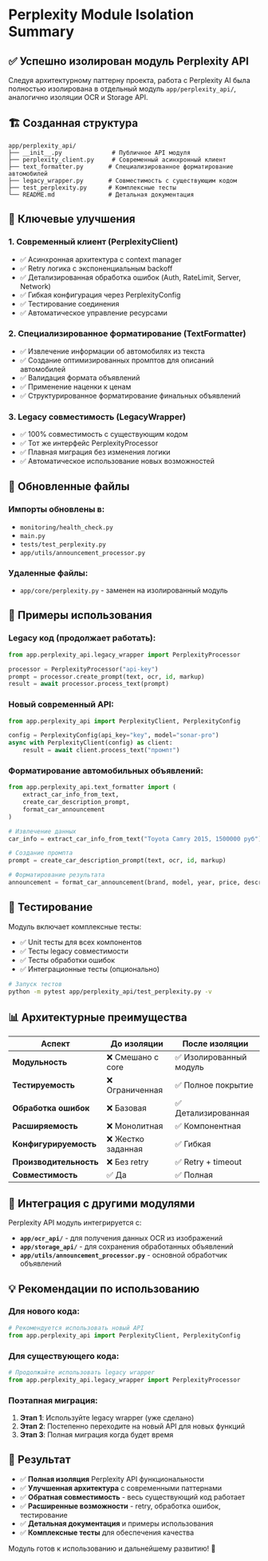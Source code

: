 # Perplexity Module Isolation Summary

## ✅ Успешно изолирован модуль Perplexity API

Следуя архитектурному паттерну проекта, работа с Perplexity AI была полностью изолирована в отдельный модуль `app/perplexity_api/`, аналогично изоляции OCR и Storage API.

## 🏗️ Созданная структура

```
app/perplexity_api/
├── __init__.py              # Публичное API модуля
├── perplexity_client.py     # Современный асинхронный клиент
├── text_formatter.py       # Специализированное форматирование автомобилей  
├── legacy_wrapper.py       # Совместимость с существующим кодом
├── test_perplexity.py      # Комплексные тесты
└── README.md               # Детальная документация
```

## 🚀 Ключевые улучшения

### 1. **Современный клиент (PerplexityClient)**
- ✅ Асинхронная архитектура с context manager
- ✅ Retry логика с экспоненциальным backoff
- ✅ Детализированная обработка ошибок (Auth, RateLimit, Server, Network)
- ✅ Гибкая конфигурация через PerplexityConfig
- ✅ Тестирование соединения
- ✅ Автоматическое управление ресурсами

### 2. **Специализированное форматирование (TextFormatter)**
- ✅ Извлечение информации об автомобилях из текста
- ✅ Создание оптимизированных промптов для описаний автомобилей
- ✅ Валидация формата объявлений
- ✅ Применение наценки к ценам
- ✅ Структурированное форматирование финальных объявлений

### 3. **Legacy совместимость (LegacyWrapper)**
- ✅ 100% совместимость с существующим кодом
- ✅ Тот же интерфейс PerplexityProcessor
- ✅ Плавная миграция без изменения логики
- ✅ Автоматическое использование новых возможностей

## 🔄 Обновленные файлы

### Импорты обновлены в:
- `monitoring/health_check.py`
- `main.py`
- `tests/test_perplexity.py`
- `app/utils/announcement_processor.py`

### Удаленные файлы:
- `app/core/perplexity.py` - заменен на изолированный модуль

## 🎯 Примеры использования

### Legacy код (продолжает работать):
```python
from app.perplexity_api.legacy_wrapper import PerplexityProcessor

processor = PerplexityProcessor("api-key")
prompt = processor.create_prompt(text, ocr, id, markup)
result = await processor.process_text(prompt)
```

### Новый современный API:
```python
from app.perplexity_api import PerplexityClient, PerplexityConfig

config = PerplexityConfig(api_key="key", model="sonar-pro")
async with PerplexityClient(config) as client:
    result = await client.process_text("промпт")
```

### Форматирование автомобильных объявлений:
```python
from app.perplexity_api.text_formatter import (
    extract_car_info_from_text,
    create_car_description_prompt,
    format_car_announcement
)

# Извлечение данных
car_info = extract_car_info_from_text("Toyota Camry 2015, 1500000 руб")

# Создание промпта
prompt = create_car_description_prompt(text, ocr, id, markup)

# Форматирование результата
announcement = format_car_announcement(brand, model, year, price, description, chars)
```

## 🧪 Тестирование

Модуль включает комплексные тесты:
- ✅ Unit тесты для всех компонентов
- ✅ Тесты legacy совместимости  
- ✅ Тесты обработки ошибок
- ✅ Интеграционные тесты (опционально)

```bash
# Запуск тестов
python -m pytest app/perplexity_api/test_perplexity.py -v
```

## 📊 Архитектурные преимущества

| Аспект | До изоляции | После изоляции |
|--------|-------------|----------------|
| **Модульность** | ❌ Смешано с core | ✅ Изолированный модуль |
| **Тестируемость** | ❌ Ограниченная | ✅ Полное покрытие |
| **Обработка ошибок** | ❌ Базовая | ✅ Детализированная |
| **Расширяемость** | ❌ Монолитная | ✅ Компонентная |
| **Конфигурируемость** | ❌ Жестко заданная | ✅ Гибкая |
| **Производительность** | ❌ Без retry | ✅ Retry + timeout |
| **Совместимость** | ✅ Да | ✅ Полная |

## 🔗 Интеграция с другими модулями

Perplexity API модуль интегрируется с:
- **`app/ocr_api/`** - для получения данных OCR из изображений
- **`app/storage_api/`** - для сохранения обработанных объявлений
- **`app/utils/announcement_processor.py`** - основной обработчик объявлений

## 💡 Рекомендации по использованию

### Для нового кода:
```python
# Рекомендуется использовать новый API
from app.perplexity_api import PerplexityClient, PerplexityConfig
```

### Для существующего кода:
```python
# Продолжайте использовать legacy wrapper
from app.perplexity_api.legacy_wrapper import PerplexityProcessor
```

### Поэтапная миграция:
1. **Этап 1**: Используйте legacy wrapper (уже сделано)
2. **Этап 2**: Постепенно переходите на новый API для новых функций
3. **Этап 3**: Полная миграция когда будет время

## 🎉 Результат

- ✅ **Полная изоляция** Perplexity API функциональности
- ✅ **Улучшенная архитектура** с современными паттернами
- ✅ **Обратная совместимость** - весь существующий код работает
- ✅ **Расширенные возможности** - retry, обработка ошибок, тестирование
- ✅ **Детальная документация** и примеры использования
- ✅ **Комплексные тесты** для обеспечения качества

Модуль готов к использованию и дальнейшему развитию! 🚀 